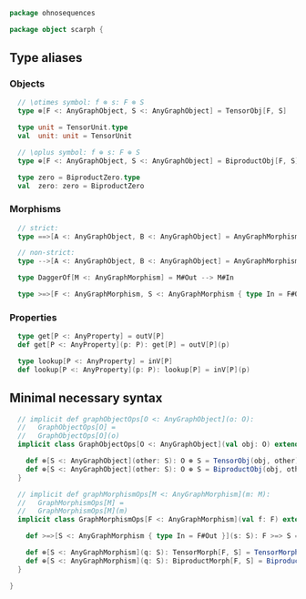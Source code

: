 
```scala
package ohnosequences

package object scarph {
```

## Type aliases
### Objects

```scala
  // \otimes symbol: f ⊗ s: F ⊗ S
  type ⊗[F <: AnyGraphObject, S <: AnyGraphObject] = TensorObj[F, S]

  type unit = TensorUnit.type
  val  unit: unit = TensorUnit

  // \oplus symbol: f ⊕ s: F ⊕ S
  type ⊕[F <: AnyGraphObject, S <: AnyGraphObject] = BiproductObj[F, S]

  type zero = BiproductZero.type
  val  zero: zero = BiproductZero
```

### Morphisms

```scala
  // strict:
  type ==>[A <: AnyGraphObject, B <: AnyGraphObject] = AnyGraphMorphism { type In = A; type Out = B }

  // non-strict:
  type -->[A <: AnyGraphObject, B <: AnyGraphObject] = AnyGraphMorphism { type In <: A; type Out <: B }

  type DaggerOf[M <: AnyGraphMorphism] = M#Out --> M#In

  type >=>[F <: AnyGraphMorphism, S <: AnyGraphMorphism { type In = F#Out }] = Composition[F, S]
```

### Properties

```scala
  type get[P <: AnyProperty] = outV[P]
  def get[P <: AnyProperty](p: P): get[P] = outV[P](p)

  type lookup[P <: AnyProperty] = inV[P]
  def lookup[P <: AnyProperty](p: P): lookup[P] = inV[P](p)
```

## Minimal necessary syntax

```scala
  // implicit def graphObjectOps[O <: AnyGraphObject](o: O):
  //   GraphObjectOps[O] =
  //   GraphObjectOps[O](o)
  implicit class GraphObjectOps[O <: AnyGraphObject](val obj: O) extends AnyVal {

    def ⊗[S <: AnyGraphObject](other: S): O ⊗ S = TensorObj(obj, other)
    def ⊕[S <: AnyGraphObject](other: S): O ⊕ S = BiproductObj(obj, other)
  }

  // implicit def graphMorphismOps[M <: AnyGraphMorphism](m: M):
  //   GraphMorphismOps[M] =
  //   GraphMorphismOps[M](m)
  implicit class GraphMorphismOps[F <: AnyGraphMorphism](val f: F) extends AnyVal {

    def >=>[S <: AnyGraphMorphism { type In = F#Out }](s: S): F >=> S = Composition(f, s)

    def ⊗[S <: AnyGraphMorphism](q: S): TensorMorph[F, S] = TensorMorph(f, q)
    def ⊕[S <: AnyGraphMorphism](q: S): BiproductMorph[F, S] = BiproductMorph(f, q)
  }

}

```




[test/scala/ohnosequences/scarph/asserts.scala]: ../../../../test/scala/ohnosequences/scarph/asserts.scala.md
[test/scala/ohnosequences/scarph/TwitterQueries.scala]: ../../../../test/scala/ohnosequences/scarph/TwitterQueries.scala.md
[test/scala/ohnosequences/scarph/impl/dummyTest.scala]: ../../../../test/scala/ohnosequences/scarph/impl/dummyTest.scala.md
[test/scala/ohnosequences/scarph/impl/dummy.scala]: ../../../../test/scala/ohnosequences/scarph/impl/dummy.scala.md
[test/scala/ohnosequences/scarph/impl/writes.scala]: ../../../../test/scala/ohnosequences/scarph/impl/writes.scala.md
[test/scala/ohnosequences/scarph/TwitterSchema.scala]: ../../../../test/scala/ohnosequences/scarph/TwitterSchema.scala.md
[test/scala/ohnosequences/scarph/implicitSearch.scala]: ../../../../test/scala/ohnosequences/scarph/implicitSearch.scala.md
[test/scala/ohnosequences/scarph/SchemaCreation.scala]: ../../../../test/scala/ohnosequences/scarph/SchemaCreation.scala.md
[main/scala/ohnosequences/scarph/arities.scala]: arities.scala.md
[main/scala/ohnosequences/scarph/schemas.scala]: schemas.scala.md
[main/scala/ohnosequences/scarph/predicates.scala]: predicates.scala.md
[main/scala/ohnosequences/scarph/package.scala]: package.scala.md
[main/scala/ohnosequences/scarph/objects.scala]: objects.scala.md
[main/scala/ohnosequences/scarph/impl/distributivity.scala]: impl/distributivity.scala.md
[main/scala/ohnosequences/scarph/impl/tensors.scala]: impl/tensors.scala.md
[main/scala/ohnosequences/scarph/impl/evals.scala]: impl/evals.scala.md
[main/scala/ohnosequences/scarph/impl/category.scala]: impl/category.scala.md
[main/scala/ohnosequences/scarph/impl/biproducts.scala]: impl/biproducts.scala.md
[main/scala/ohnosequences/scarph/impl/relations.scala]: impl/relations.scala.md
[main/scala/ohnosequences/scarph/syntax/package.scala]: syntax/package.scala.md
[main/scala/ohnosequences/scarph/syntax/objects.scala]: syntax/objects.scala.md
[main/scala/ohnosequences/scarph/syntax/morphisms.scala]: syntax/morphisms.scala.md
[main/scala/ohnosequences/scarph/syntax/writes.scala]: syntax/writes.scala.md
[main/scala/ohnosequences/scarph/morphisms.scala]: morphisms.scala.md
[main/scala/ohnosequences/scarph/tensor.scala]: tensor.scala.md
[main/scala/ohnosequences/scarph/axioms.scala]: axioms.scala.md
[main/scala/ohnosequences/scarph/isomorphisms.scala]: isomorphisms.scala.md
[main/scala/ohnosequences/scarph/writes.scala]: writes.scala.md
[main/scala/ohnosequences/scarph/rewrites.scala]: rewrites.scala.md
[main/scala/ohnosequences/scarph/biproduct.scala]: biproduct.scala.md